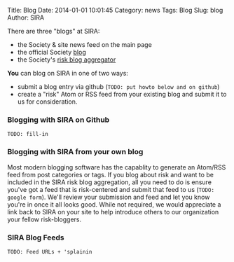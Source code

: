 Title: Blog
Date: 2014-01-01 10:01:45
Category: news
Tags: Blog
Slug: blog
Author: SIRA

There are three "blogs" at SIRA:

- the Society & site news feed on the main page
- the official Society [blog](/stg/category/blog.html)
- the Society's [risk blog aggregator](/stg/category/riskblog.html)

**You** can blog on SIRA in one of two ways:

- submit a blog entry via github (`TODO: put howto below and on github`)
- create a "risk" Atom or RSS feed from your existing blog and submit it to us for consideration.

### Blogging with SIRA on Github

`TODO: fill-in`

### Blogging with SIRA from your own blog

Most modern blogging software has the capablity to generate an Atom/RSS feed from post categories or tags. If you blog about risk and want to be included in the SIRA risk blog aggregation, all you need to do is ensure you've got a feed that is risk-centered and submit that feed to us (`TODO: google form`). We'll review your submission and feed and let you know you're in once it all looks good. While not required, we would appreciate a link back to SIRA on your site to help introduce others to our organization your fellow risk-bloggers.

### SIRA Blog Feeds

`TODO: Feed URLs + 'splainin`
